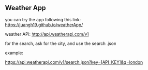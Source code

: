 ## Weather App

you can try the app following this link: https://juangh19.github.io/weatherApp/

weather API: http://api.weatherapi.com/v1

for the search, ask for the city, and use the search .json

example:

https://api.weatherapi.com/v1/search.json?key=[API_KEY]&q=london
